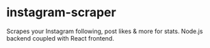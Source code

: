 # instagram-scraper
Scrapes your Instagram following, post likes &amp; more for stats. Node.js backend coupled with React frontend.
